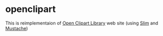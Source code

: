 openclipart
===========

This is reimplementaion of [Open Clipart Library](http://openclipart.org/) web site (using [Slim](http://www.slimframework.com/) and [Mustache](http://mustache.github.com/))

